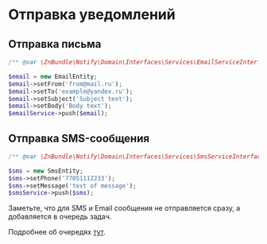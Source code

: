 # Отправка уведомлений

## Отправка письма

```php
/** @var \ZnBundle\Notify\Domain\Interfaces\Services\EmailServiceInterface $emailService */

$email = new EmailEntity;
$email->setFrom('from@mail.ru');
$email->setTo('example@yandex.ru');
$email->setSubject('Subject text');
$email->setBody('Body text');
$emailService->push($email);
```

## Отправка SMS-сообщения

```php
/** @var \ZnBundle\Notify\Domain\Interfaces\Services\SmsServiceInterface $smsService */

$sms = new SmsEntity;
$sms->setPhone('77051112233');
$sms->setMessage('text of message');
$smsService->push($sms);
```

Заметьте, что для SMS и Email сообщения не отправляется сразу,
а добавляется в очередь задач.

Подробнее об очередях [тут](https://github.com/php7bundle/queue/blob/master/docs/README.md).
